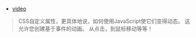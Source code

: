- [video](https://www.youtube.com/watch?v=ZU0wY6L1d7U&list=PL0lNJEnwfVVM80SBgWyC_1DQqyBYfiXeF&index=3)

> CSS自定义属性，更具体地说，如何使用JavaScript使它们变得动态。 这允许您创建基于事件的动画。 从点击，到鼠标移动等等！